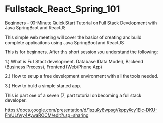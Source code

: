 # Fullstack_React_Spring_101

Beginners - 90-Minute Quick Start Tutorial on Full Stack Development with Java SpringBoot and ReactJS

This simple web meeting will cover the basics of creating and build complete applicaitons using Java SpringBoot and ReactJS

This is for beginners.  After this short session you understand the following:

1.) What is Full Stact development.  Database (Data Model), Backend (Business Process), Frontend (Web/Phone App)

2.) How to setup a free development environment with all the tools needed.

3.) How to build a simple started app.

This is part one of a seven (7) part tutorial on becoming a full stack developer.

https://docs.google.com/presentation/d/1szuKy8wpsgVkppy6cy1Elc-DKU-FmULfwy4AywaROCM/edit?usp=sharing
